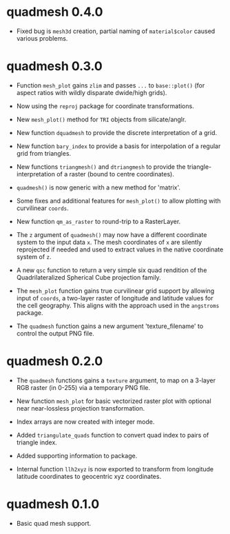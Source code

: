 # quadmesh 0.4.0

* Fixed bug is `mesh3d` creation, partial naming of `material$color` caused various problems. 


# quadmesh 0.3.0

* Function `mesh_plot` gains `zlim` and passes `...` to `base::plot()` (for aspect ratios with wildly disparate dwide/high grids). 

* Now using the `reproj` package for coordinate transformations. 

* New `mesh_plot()` method for `TRI` objects from silicate/anglr. 

* New function `dquadmesh` to provide the discrete interpretation of a grid. 

* New function `bary_index` to provide a basis for interpolation of a regular grid
 from triangles. 

* New functions `triangmesh()` and `dtriangmesh` to provide the triangle-interpretation of a raster (bound to  centre coordinates). 
 
* `quadmesh()` is now generic with a new method for 'matrix'. 

* Some fixes and additional features for `mesh_plot()` to allow plotting with
 curvilinear `coords`. 

* New function `qm_as_raster` to round-trip to a RasterLayer. 

* The `z` argument of `quadmesh()` may now have a different coordinate system to the 
 input data `x`.  The mesh coordinates of `x` are silently reprojected if needed and
  used to extract values in the native coordinate system of `z`. 
 
* A new `qsc` function to return a very simple six quad rendition of the Quadrilateralized Spherical Cube 
 projection family. 
 
* The `mesh_plot` function gains true curvilinear grid support by allowing input of `coords`, a two-layer
 raster of longitude and latitude values for the cell geography. This aligns with the approach used in the
 `angstroms` package. 

* The `quadmesh` function gains a new argument 'texture_filename' to control the output PNG file. 

# quadmesh 0.2.0

* The `quadmesh` functions gains a `texture` argument, to map on a 
 3-layer RGB raster (in 0-255) via a temporary PNG file. 
 
* New function `mesh_plot` for basic vectorized raster plot with optional near near-lossless 
 projection transformation. 
 
* Index arrays are now created with integer mode.

* Added `triangulate_quads` function to convert quad index to pairs of triangle index. 

* Added supporting information to package. 

* Internal function `llh2xyz` is now exported to transform from longitude latitude coordinates to 
 geocentric xyz coordinates. 
 
# quadmesh 0.1.0

* Basic quad mesh support. 



